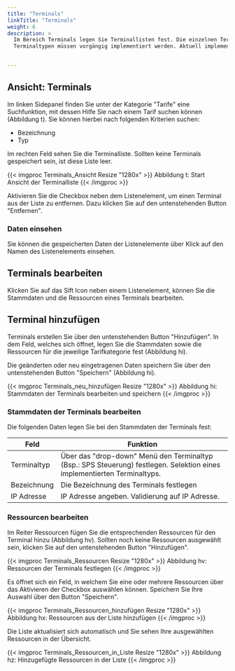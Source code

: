 ```yaml
---
title: "Terminals"
linkTitle: "Terminals"
weight: 6
description: >
  Im Bereich Terminals legen Sie Terminallisten fest. Die einzelnen Terminals können Sie neu hinzufügen oder ändern. 
  Terminaltypen müssen vorgängig implementiert werden. Aktuell implementierte Typen: SPS Steuerung  
 

---
```

## Ansicht: Terminals 
Im linken Sidepanel finden Sie unter der Kategorie "Tarife" eine Suchfunktion, mit dessen Hilfe Sie nach einem Tarif suchen können (Abbildung t). Sie können hierbei nach folgenden Kriterien suchen: 
* Bezeichnung
* Typ

Im rechten Feld sehen Sie die Terminalliste. Sollten keine Terminals gespeichert sein, ist diese Liste leer. 

{{< imgproc Terminals_Ansicht Resize "1280x" >}}
Abbildung t: Start Ansicht der Terminalliste
{{< /imgproc >}}

Aktivieren Sie die Checkbox neben dem Listenelement, um einen Terminal aus der Liste zu entfernen. Dazu klicken Sie auf den untenstehenden Button "Entfernen". 

### Daten einsehen
Sie können die gespeicherten Daten der Listenelemente über Klick auf den Namen des Listenelements einsehen. 

## Terminals bearbeiten
Klicken Sie auf das Sift Icon neben einem Listenelement, können Sie die Stammdaten und die Ressourcen eines Terminals bearbeiten.

## Terminal hinzufügen
Terminals erstellen Sie über den untenstehenden Button "Hinzufügen". In dem Feld, welches sich öffnet, legen Sie die Stammdaten sowie die Ressourcen für die jeweilige Tarifkategorie fest (Abbildung hi).

Die geänderten oder neu eingetragenen Daten speichern Sie über den untenstehenden Button "Speichern" (Abbildung hi).

{{< imgproc Terminals_neu_hinzufügen Resize "1280x" >}}
Abbildung hi: Stammdaten der Terminals bearbeiten und speichern
{{< /imgproc >}}

### Stammdaten der Terminals bearbeiten
Die folgenden Daten legen Sie bei den Stammdaten der Terminals fest:

| Feld         | Funktion         | 
| ------------- |-------------  | 
| Terminaltyp        | Über das "drop-down" Menü den Terminaltyp (Bsp.: SPS Steuerung) festlegen. Selektion eines implementierten Terminaltyps.| 
| Bezeichnung   | Die Bezeichnung des Terminals festlegen   |  
| IP Adresse | IP Adresse angeben. Validierung auf IP Adresse.  |  



### Ressourcen bearbeiten
Im Reiter Ressourcen fügen Sie die entsprechenden Ressourcen für den Terminal hinzu (Abbildung hv). Sollten noch keine Ressourcen ausgewählt sein, klicken Sie auf den untenstehenden Button "Hinzufügen".

{{< imgproc Terminals_Ressourcen Resize "1280x" >}}
Abbildung hv: Ressourcen der Terminals festlegen
{{< /imgproc >}}

Es öffnet sich ein Feld, in welchem Sie eine oder mehrere Ressourcen über das Aktivieren der Checkbox auswählen können. Speichern Sie Ihre Auswahl über den Button "Speichern".

{{< imgproc Terminals_Ressourcen_hinzufügen Resize "1280x" >}}
Abbildung hx: Ressourcen aus der Liste hinzufügen
{{< /imgproc >}}

Die Liste aktualisiert sich automatisch und Sie sehen Ihre ausgewählten Ressourcen in der Übersicht.

{{< imgproc Terminals_Ressourcen_in_Liste Resize "1280x" >}}
Abbildung hz: Hinzugefügte Ressourcen in der Liste 
{{< /imgproc >}}